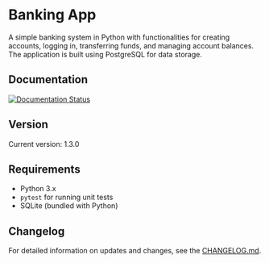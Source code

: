 # Banking App

A simple banking system in Python with functionalities for creating accounts, logging in, transferring funds, and managing account balances. The application is built using PostgreSQL for data storage.

## Documentation
[![Documentation Status](https://readthedocs.org/projects/banking-app/badge/?version=latest)](https://banking-app.readthedocs.io/en/latest/)

## Version
Current version: 1.3.0

## Requirements
- Python 3.x
- `pytest` for running unit tests
- SQLite (bundled with Python)

## Changelog
For detailed information on updates and changes, see the [CHANGELOG.md](CHANGELOG.md).
